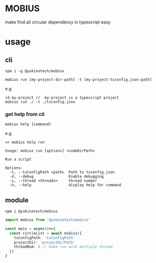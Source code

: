 # MOBIUS

make find all circular dependency in typescript easy

# usage

## cli

```shell
npm i -g @yukinotech/mobius
```

```shell
mobius run [my-project-dir-path] -t [my-project-tsconfig.json-path]
```

e.g

```shell
cd my-project //  my-project is a typescript project
mobius run ./ -t ./tsconfig.json
```

### get help from cli

```shell
mobius help [command]
```

e.g
```shell
=> mobius help run

Usage: mobius run [options] <codeDirPath>

Run a script

Options:
  -t, --tsConfigPath <path>  Path to tsconfig.json
  -d, --debug                Enable debugging
  -s, --thread <threads>     thread number
  -h, --help                 display help for command
```

## module

```shell
npm i @yukinotech/mobius
```

```ts
import mobius from '@yukinotech/mobius'

const main = async()=>{
  const circleList = await mobius({
    tsConfigPath: 'tsConfigPath'
    projectDir: 'projectDirPath'
    threadNum: 6 // make run with multiple thread
  })
}
```

